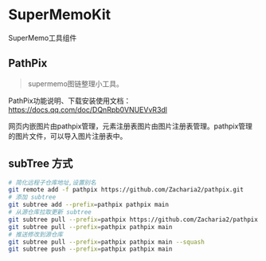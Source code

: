 # SuperMemoKit

SuperMemo工具组件


## PathPix

> supermemo图链整理小工具。

PathPix功能说明、下载安装使用文档：https://docs.qq.com/doc/DQnRpb0VNUEVvR3dl

网页内嵌图片由pathpix管理，元素注册表图片由图片注册表管理。pathpix管理的图片文件，可以导入图片注册表中。

## subTree 方式

```bash
# 简化远程子仓库地址,设置别名
git remote add -f pathpix https://github.com/Zacharia2/pathpix.git
# 添加 subtree
git subtree add --prefix=pathpix pathpix main 
# 从源仓库拉取更新 subtree
git subtree pull --prefix=pathpix https://github.com/Zacharia2/pathpix.git main 
git subtree pull --prefix=pathpix pathpix main 
# 推送修改到源仓库
git subtree pull --prefix=pathpix pathpix main --squash
git subtree push --prefix=pathpix pathpix main 
```